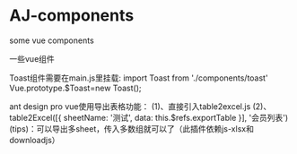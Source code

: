 # AJ-components
some vue components

一些vue组件


Toast组件需要在main.js里挂载:
import Toast from './components/toast'
Vue.prototype.$Toast=new Toast();

ant design pro vue使用导出表格功能：
(1)、直接引入table2excel.js
(2)、table2Excel([{ sheetName: '测试', data: this.$refs.exportTable }], '会员列表')
(tips)：可以导出多sheet，传入多数组就可以了（此插件依赖js-xlsx和downloadjs）
